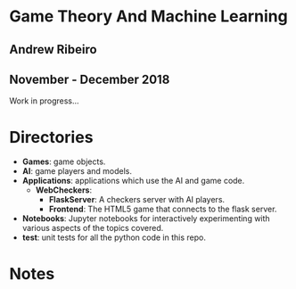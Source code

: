 # Game Theory And Machine Learning
## Andrew Ribeiro 
## November - December 2018

Work in progress...

# Directories 
* **Games**: game objects. 
* **AI**: game players and models. 
* **Applications**: applications which use the AI and game code. 
    * **WebCheckers**:
        * **FlaskServer**: A checkers server with AI players. 
        * **Frontend**: The HTML5 game that connects to the flask server. 
* **Notebooks**: Jupyter notebooks for interactively experimenting with various aspects of the topics covered. 
* **test**: unit tests for all the python code in this repo. 

# Notes

